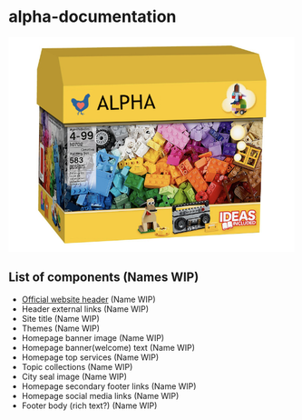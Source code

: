 # alpha-documentation

![Box](chickenblock.png)

## List of components (Names WIP)

- [Official website header](official_website_header.md) (Name WIP)
- Header external links (Name WIP)
- Site title (Name WIP)
- Themes (Name WIP)
- Homepage banner image (Name WIP)
- Homepage banner(welcome) text (Name WIP)
- Homepage top services (Name WIP)
- Topic collections (Name WIP)
- City seal image (Name WIP)
- Homepage secondary footer links (Name WIP)
- Homepage social media links (Name WIP)
- Footer body (rich text?) (Name WIP)
